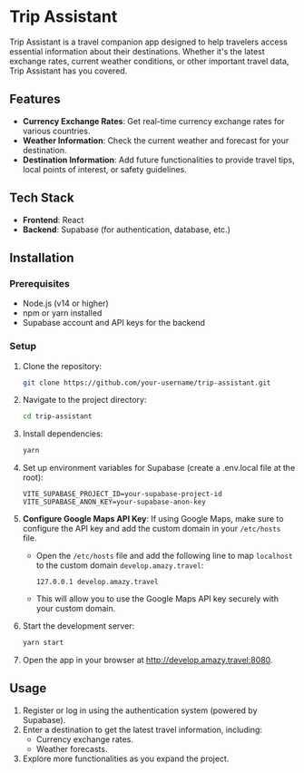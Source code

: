 # Trip Assistant

Trip Assistant is a travel companion app designed to help travelers access essential information about their destinations. Whether it's the latest exchange rates, current weather conditions, or other important travel data, Trip Assistant has you covered.

## Features

- **Currency Exchange Rates**: Get real-time currency exchange rates for various countries.
- **Weather Information**: Check the current weather and forecast for your destination.
- **Destination Information**: Add future functionalities to provide travel tips, local points of interest, or safety guidelines.

## Tech Stack

- **Frontend**: React
- **Backend**: Supabase (for authentication, database, etc.)

## Installation

### Prerequisites

- Node.js (v14 or higher)
- npm or yarn installed
- Supabase account and API keys for the backend

### Setup

1. Clone the repository:

   ```bash
   git clone https://github.com/your-username/trip-assistant.git
   ```

2. Navigate to the project directory:

   ```bash
   cd trip-assistant
   ```

3. Install dependencies:

   ```bash
   yarn
   ```

4. Set up environment variables for Supabase (create a .env.local file at the root):

   ```env.local
   VITE_SUPABASE_PROJECT_ID=your-supabase-project-id
   VITE_SUPABASE_ANON_KEY=your-supabase-anon-key
   ```

5. **Configure Google Maps API Key**: If using Google Maps, make sure to configure the API key and add the custom domain in your `/etc/hosts` file.

   - Open the `/etc/hosts` file and add the following line to map `localhost` to the custom domain `develop.amazy.travel`:
     ```
     127.0.0.1 develop.amazy.travel
     ```
   - This will allow you to use the Google Maps API key securely with your custom domain.

6. Start the development server:

   ```bash
   yarn start
   ```

7. Open the app in your browser at http://develop.amazy.travel:8080.

## Usage

1. Register or log in using the authentication system (powered by Supabase).
2. Enter a destination to get the latest travel information, including:
   - Currency exchange rates.
   - Weather forecasts.
3. Explore more functionalities as you expand the project.
